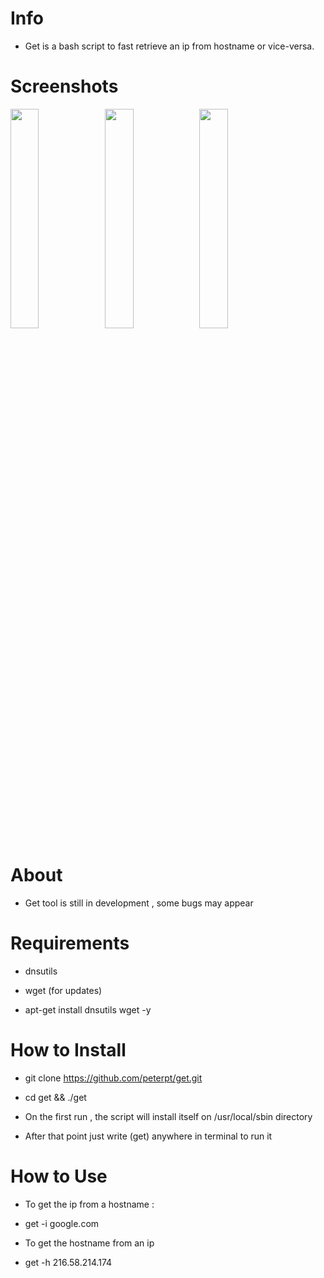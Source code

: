 # Info
- Get is a bash script to fast retrieve an ip from hostname or vice-versa.

# Screenshots
<img src="https://s1.postimg.org/3t7rshkdbz/get.jpg" width="30%"></img><img src="https://s1.postimg.org/8tulqv6zfj/image.jpg" width="30%"></img><img src="https://s1.postimg.org/4pbrsx86f3/image.jpg" width="30%"></img>

# About
- Get tool is still in development , some bugs may appear

# Requirements
- dnsutils
- wget (for updates)

- apt-get install dnsutils wget -y

# How to Install
- git clone https://github.com/peterpt/get.git 
- cd get && ./get

- On the first run , the script will install itself on /usr/local/sbin directory
- After that point just write (get) anywhere in terminal to run it

# How to Use

* To get the ip from a hostname :
- get -i google.com

* To get the hostname from an ip

- get -h 216.58.214.174
